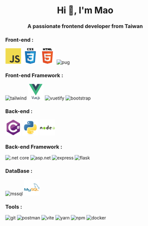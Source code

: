 <h1 align="center">Hi 👋, I'm Mao</h1>
<h3 align="center">A passionate frontend developer from Taiwan</h3>

<h3 align="left">Front-end :</h3>
<p align="left">
  <span>
    <img
      src="https://raw.githubusercontent.com/devicons/devicon/master/icons/javascript/javascript-original.svg"
      alt="javascript"
      width="50"
      height="50"
    />
  </span>

  <span>
    <img
      src="https://raw.githubusercontent.com/devicons/devicon/master/icons/css3/css3-original-wordmark.svg"
      alt="css3"
      width="50"
      height="50"
    />
  </span>

  <span>
    <img
      src="https://raw.githubusercontent.com/devicons/devicon/master/icons/html5/html5-original-wordmark.svg"
      alt="css3"
      width="50"
      height="50"
    />
  </span>
  <span>
    <img
      src="https://cdn.worldvectorlogo.com/logos/pug.svg"
      alt="pug"
      width="50"
      height="50"
    />
  </span>
</p>

<h3 align="left">Front-end Framework :</h3>
<p>
  <span>
    <img
      src="https://www.vectorlogo.zone/logos/tailwindcss/tailwindcss-icon.svg"
      alt="tailwind"
      width="50"
      height="50"
    />
  </span>
  <span>
    <img
      src="https://raw.githubusercontent.com/devicons/devicon/master/icons/vuejs/vuejs-original-wordmark.svg"
      alt="vuejs"
      width="50"
      height="50"
    />
  </span>

  <span>
    <img
      src="https://bestofjs.org/logos/vuetify.svg"
      alt="vuetify"
      width="50"
      height="50"
    />
  </span>
  <span>
    <img
      src="https://www.svgrepo.com/show/353498/bootstrap.svg"
      alt="bootstrap"
      width="50"
      height="50"
    />
  </span>
</p>

<h3 align="left">Back-end :</h3>
<p>
  <span>
    <img
      src="https://raw.githubusercontent.com/devicons/devicon/master/icons/csharp/csharp-original.svg"
      alt="csharp"
      width="50"
      height="50"
    />
  </span>
  <span>
    <img
      src="https://raw.githubusercontent.com/devicons/devicon/master/icons/python/python-original.svg"
      alt="python"
      width="50"
      height="50"
    />
  </span>

  <span>
    <img
      src="https://raw.githubusercontent.com/devicons/devicon/master/icons/nodejs/nodejs-original-wordmark.svg"
      alt="nodejs"
      width="50"
      height="50"
    />
  </span>
</p>

<h3 align="left">Back-end Framework :</h3>
<p>
  <span>
    <img
    src="https://upload.wikimedia.org/wikipedia/commons/thumb/e/ee/.NET_Core_Logo.svg/512px-.NET_Core_Logo.svg.png"
    alt=".net core"
    width="50"
    height="50"
  />
  </span>
  <span>
    <img
    src="https://www.svgrepo.com/show/508894/aspnet.svg"
    alt="asp.net"
    width="50"
    height="50"
  />
  </span>
  <span>
    <img
    src="https://www.vectorlogo.zone/logos/expressjs/expressjs-ar21.svg"
    alt="express"
    width="50"
    height="50"
  />
  </span>
  <span>
    <img
    src="https://www.vectorlogo.zone/logos/pocoo_flask/pocoo_flask-ar21.svg"
    alt="flask"
    width="50"
    height="50"
  />
  </span>
</p>

<h3 align="left">DataBase :</h3>
<p>
  <span>
    <img
      src="https://www.svgrepo.com/show/303229/microsoft-sql-server-logo.svg"
      alt="mssql"
      width="50"
      height="50"
    />
  </span>

  <span>
    <img
      src="https://raw.githubusercontent.com/devicons/devicon/master/icons/mysql/mysql-original-wordmark.svg"
      alt="mysql"
      width="50"
      height="50"
    />
  </span>
</p>

<h3 align="left">Tools :</h3>
<p>
  <span>
    <img
      src="https://www.vectorlogo.zone/logos/git-scm/git-scm-icon.svg"
      alt="git"
      width="50"
      height="50"
    />
  </span>
  <span>
    <img
      src="https://www.vectorlogo.zone/logos/getpostman/getpostman-icon.svg"
      alt="postman"
      width="50"
      height="50"
    />
  </span>
  <span>
    <img
    src="https://www.svgrepo.com/show/374167/vite.svg"
    alt="vite"
    width="50"
    height="50"
  />
  </span>
  <span>
    <img
    src="https://www.vectorlogo.zone/logos/yarnpkg/yarnpkg-ar21.svg"
    alt="yarn"
    width="50"
    height="50"
  />
  </span>
  <span>
    <img
    src="https://www.svgrepo.com/show/452077/npm.svg"
    alt="npm"
    width="50"
    height="50"
  />
  </span>
  <span>
    <img
    src="https://www.svgrepo.com/show/452192/docker.svg"
    alt="docker"
    width="50"
    height="50"
  />
  </span>
</p>
